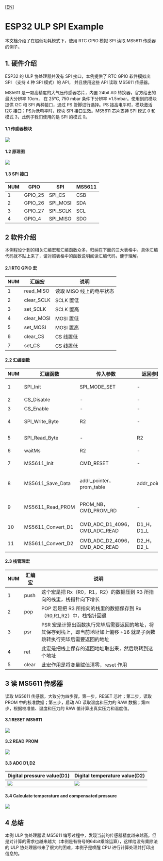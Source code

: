 [[EN]](./readme_en.md)
# ESP32 ULP SPI Example
本文档介绍了在超低功耗模式下，使用 RTC GPIO 模拟 SPI 读取 MS5611 传感器的例子。

## 1. 硬件介绍
ESP32 的 ULP 协处理器并没有 SPI 接口，本例提供了 RTC GPIO 软件模拟出 SPI （支持 4 种 SPI 模式）的 API， 并且使用这些 API 读取 MS5611 传感器。

MS5611 是一颗高精度的大气压传感器芯片，内置 24bit AD 转换器，官方给出的最大分辨率 10cm， 在 25°C, 750 mbar 条件下分辨率 ±1.5mbar。使用到的模块提供 I2C 和 SPI 两种接口，通过 PS 管脚进行选择。PS 接高电平时，模块激活 I2C 接口；PS为低电平时，模块 SPI 接口生效。MS5611 芯片支持 SPI 模式 0 和模式 3，此例子我们使用的是 SPI 的模式 0。 
#### 1.1 传感器模块
![](../../../documents/_static/ulp_spi/GY-63-MS5611.jpeg)

#### 1.2 原理图
![](../../../documents/_static/ulp_spi/sch.png)

#### 1.3 SPI 接口
|NUM|GPIO|SPI|MS5611|
|---|---|---|---|
|1|GPIO_25|SPI_CS|CSB|
|2|GPIO_26|SPI_MOSI|SDA|
|3|GPIO_27|SPI_SCLK|SCL|
|4|GPIO_4|SPI_MISO|SDO|

## 2 软件介绍
本例程设计到的相关汇编宏和汇编函数众多，归纳在下面的三大表格中。具体汇编代码就不贴上来了，请对照表格中的函数说明阅读汇编代码，便于理解。
#### 2.1 RTC GPIO 宏
|NUM|汇编宏|说明|
|---|---|---|
|1|read_MISO| 读取 MISO 线上的电平状态 |
|2|clear_SCLK| SCLK 置低 |
|3|set_SCLK| SCLK 置高 |
|4|clear_MOSI| MOSI 置低 |
|5|set_MOSI| MOSI 置高 |
|6|clear_CS| CS 线置低 |
|7|set_CS| CS 线置低 |

#### 2.2 汇编函数
|NUM|汇编函数|传入参数|返回参数|说明|
|---|---|---|---|---|
|1|SPI_Init|SPI_MODE_SET| - |初始化 RTC GPIO， 根据 SPI 模式设置 SCLK 和 MOSI 线的初始电平 |
|2|CS_Disable| - | - | 为保证 API 风格一致，对汇编宏 set_CS 封装 |
|3|CS_Enable| - | - | 汇编宏 clear_CS 的封装 |
|4|SPI_Write_Byte|R2| - | 支持 SPI 的 4 种模式的写操作，默认是写一个字节(8bit), 若使能宏 SPI_BIT16，可支持 16bit 写操作|
|5|SPI_Read_Byte| - |R2| 默认读一个字节(8bit), 使能宏 SPI_BIT16 后，可支持 16bit 读操作，支持 SPI 的 4 种模式读操作 |
|6|waitMs|R2| - |延迟函数，作用是延迟 1ms，参数由 R2 传入 |
|7|MS5611_Init| CMD_RESET| - |初始化 SPI ， 初始化 MS5611 传感器，具体是发送 RESET 命令（0x1E），然后延迟 3ms 等待传感器重载 |
|8|MS5611_Save_Data|addr_pointer，prom_table| addr_pointer | Base_Addr（prom_table） +  Offset_addr（addr_pointer） 模式，把读到的传感器 RROM 数据存入内存表中，最后更新 addr_pointer 值 |
|9|MS5611_Read_PROM|PROM_NB，CMD_PROM_RD| - |读 MS5611 PROM，地址为（0xA0,0xA2,0xA4,0xA6,0xA8,0xAA,0xAC,0xAE）共 8 x 16bit 的数据|
|10|MS5611_Convert_D1|CMD_ADC_D1_4096， CMD_ADC_READ| D1_H，D1_L|Convert D1, 设置OSR = 4096, 返回 24bit 的数据，读到的数据保存在 D1_H, D1_L 中|
|11|MS5611_Convert_D2|CMD_ADC_D2_4096，CMD_ADC_READ|D2_H，D2_L|Convert D2, 设置OSR = 4096, 返回 24bit 的数据，读到的数据保存在 D2_H, D2_L 中|

#### 2.3 栈管理宏
|NUM|汇编宏|说明|
|---|---|---|
|1|push|这个宏是把 Rx（R0，R1，R2）的数据压到 R3 所指向的栈里，栈指针向下增长|
|2|pop|POP 宏是把 R3 所指向的栈里的数据保存到 Rx（R0,R1,R2）中，栈指针回退|
|3|psr|PSR 宏是计算出函数执行完毕后需要返回的地址，将其保存到栈上，即当前地址加上偏移 +16 就是子函数跳转执行完毕后需要返回的地址|
|4|ret|此宏是把栈上保存的返回地址取出来，然后跳转到这个地址|
|5|clear|此宏作用是将变量赋值清零，reset 作用|

## 3 读 MS5611 传感器
读取 MS5611 传感器，大致分为四步骤。第一步，RESET 芯片；第二步，读取 PROM 中的校准数据；第三步，启动 AD 读取温度和压力的 RAW 数据；第四步，根据校准值、温度和压力的 RAW 值计算出真实压力和温度值。
#### 3.1 RESET MS5611
![](../../../documents/_static/ulp_spi/S1.png)
#### 3.2 READ PROM
![](../../../documents/_static/ulp_spi/S2.png)
#### 3.3 ADC D1,D2
|Digital pressure value(D1)|Digital temperature value(D2)|
|---|---|
|![](../../../documents/_static/ulp_spi/S3.png)|![](../../../documents/_static/ulp_spi/S4.png)|
#### 3.4 Calculate temperature and compensated pressure
![](../../../documents/_static/ulp_spi/S5.png)

## 4 总结
本例 ULP 协处理器读 MS5611 编写过程中，发现当前的传感器精度越来越高，但是对计算的需求也越来越大（本例是有符号的64bit乘除运算），这样给没有乘除法的 ULP 协处理器带来了很大的困难，本例子是唤醒 CPU 进行计算处理并打印出信息的。
 


